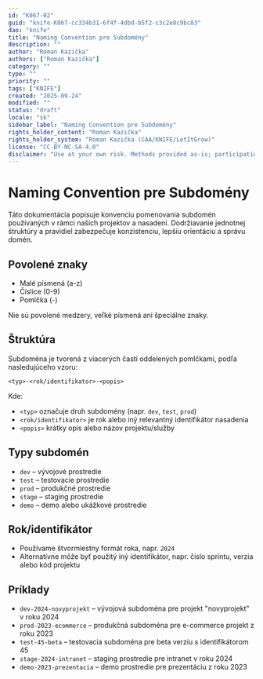 ```yaml
---
id: "K067-02"
guid: "knife-K067-cc334b31-6f4f-4dbd-b5f2-c3c2e8c9bc83"
dao: "knife"
title: "Naming Convention pre Subdomény"
description: ""
author: "Roman Kazička"
authors: ["Roman Kazička"]
category: ""
type: ""
priority: ""
tags: ["KNIFE"]
created: "2025-09-24"
modified: ""
status: "draft"
locale: "sk"
sidebar_label: "Naming Convention pre Subdomény"
rights_holder_content: "Roman Kazička"
rights_holder_system: "Roman Kazička (CAA/KNIFE/LetItGrow)"
license: "CC-BY-NC-SA-4.0"
disclaimer: "Use at your own risk. Methods provided as-is; participation is voluntary and context-aware."
---
```

# Naming Convention pre Subdomény

Táto dokumentácia popisuje konvenciu pomenovania subdomén používaných v rámci našich projektov a nasadení. Dodržiavanie jednotnej štruktúry a pravidiel zabezpečuje konzistenciu, lepšiu orientáciu a správu domén.

## Povolené znaky

- Malé písmená (a-z)
- Číslice (0-9)
- Pomlčka (-)

Nie sú povolené medzery, veľké písmená ani špeciálne znaky.

## Štruktúra

Subdoména je tvorená z viacerých častí oddelených pomlčkami, podľa nasledujúceho vzoru:

```
<typ>-<rok/identifikator>-<popis>
```

Kde:

- `<typ>` označuje druh subdomény (napr. `dev`, `test`, `prod`)
- `<rok/identifikator>` je rok alebo iný relevantný identifikátor nasadenia
- `<popis>` krátky opis alebo názov projektu/služby

## Typy subdomén

- `dev` – vývojové prostredie
- `test` – testovacie prostredie
- `prod` – produkčné prostredie
- `stage` – staging prostredie
- `demo` – demo alebo ukážkové prostredie

## Rok/identifikátor

- Používame štvormiestny formát roka, napr. `2024`
- Alternatívne môže byť použitý iný identifikátor, napr. číslo sprintu, verzia alebo kód projektu

## Príklady

- `dev-2024-novyprojekt` – vývojová subdoména pre projekt "novyprojekt" v roku 2024
- `prod-2023-ecommerce` – produkčná subdoména pre e-commerce projekt z roku 2023
- `test-45-beta` – testovacia subdoména pre beta verziu s identifikátorom 45
- `stage-2024-intranet` – staging prostredie pre intranet v roku 2024
- `demo-2023-prezentacia` – demo prostredie pre prezentáciu z roku 2023
